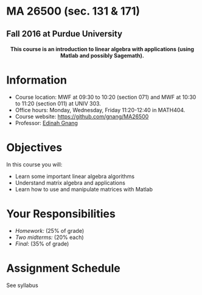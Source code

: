 # MA 26500 (sec. 131 & 171)

## Fall 2016 at Purdue University

<h4 style="text-align:center">
  This course is an introduction to linear algebra with applications (using Matlab and possibly Sagemath).
</h4>


# Information

- Course location: MWF at 09:30 to 10:20 (section 071) and MWF at 10:30 to 11:20 (section 011) at UNIV 303.
- Office hours: Monday, Wednesday, Friday 11:20-12:40 in MATH404.
- Course website: <https://github.com/gnang/MA26500>
- Professor: [Edinah Gnang](http://www.math.purdue.edu/~egnang/)


# Objectives

In this course you will:

- Learn some important linear algebra algorithms
- Understand matrix algebra and applications
- Learn how to use and manipulate matrices with Matlab

# Your Responsibilities

- *Homework:* (25% of grade)
- *Two midterms:* (20% each)
- *Final*: (35% of grade)


# Assignment Schedule

See syllabus

